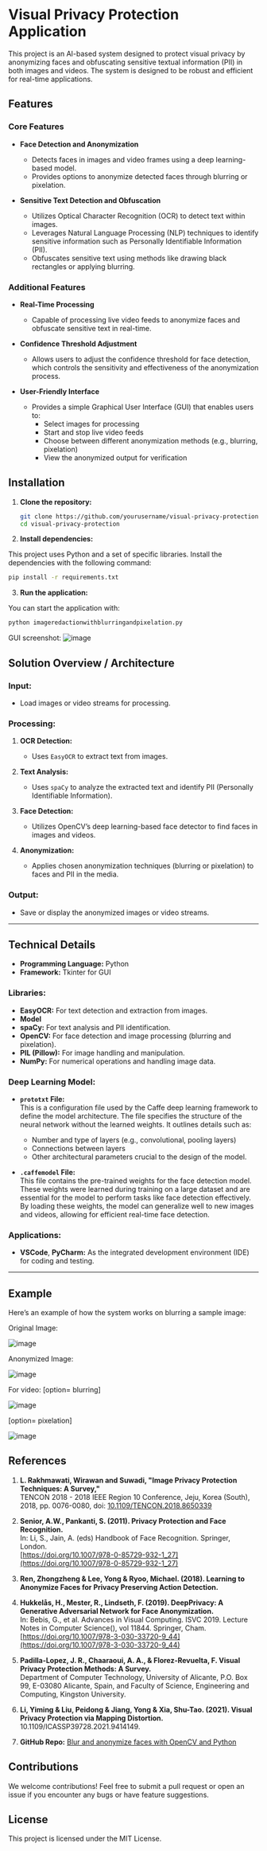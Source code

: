 # Visual Privacy Protection Application

This project is an AI-based system designed to protect visual privacy by anonymizing faces and obfuscating sensitive textual information (PII) in both images and videos. The system is designed to be robust and efficient for real-time applications.

## Features

### Core Features

- **Face Detection and Anonymization**  
  - Detects faces in images and video frames using a deep learning-based model.
  - Provides options to anonymize detected faces through blurring or pixelation.

- **Sensitive Text Detection and Obfuscation**  
  - Utilizes Optical Character Recognition (OCR) to detect text within images.
  - Leverages Natural Language Processing (NLP) techniques to identify sensitive information such as Personally Identifiable Information (PII).
  - Obfuscates sensitive text using methods like drawing black rectangles or applying blurring.

### Additional Features

- **Real-Time Processing**  
  - Capable of processing live video feeds to anonymize faces and obfuscate sensitive text in real-time.

- **Confidence Threshold Adjustment**  
  - Allows users to adjust the confidence threshold for face detection, which controls the sensitivity and effectiveness of the anonymization process.

- **User-Friendly Interface**  
  - Provides a simple Graphical User Interface (GUI) that enables users to:
    - Select images for processing
    - Start and stop live video feeds
    - Choose between different anonymization methods (e.g., blurring, pixelation)
    - View the anonymized output for verification

## Installation

1. **Clone the repository:**

   ```bash
   git clone https://github.com/yourusername/visual-privacy-protection.git
   cd visual-privacy-protection
   
2. **Install dependencies:**

This project uses Python and a set of specific libraries. Install the dependencies with the following command:
```bash
pip install -r requirements.txt
```

3. **Run the application:**

You can start the application with:
```bash
python imageredactionwithblurringandpixelation.py
```

GUI screenshot:
![image](https://github.com/user-attachments/assets/08a17f59-c765-49c8-a4e4-485d0b98c758)

## Solution Overview / Architecture

### Input:
- Load images or video streams for processing.

### Processing:
1. **OCR Detection:**  
   - Uses `EasyOCR` to extract text from images.
  
2. **Text Analysis:**  
   - Uses `spaCy` to analyze the extracted text and identify PII (Personally Identifiable Information).
  
3. **Face Detection:**  
   - Utilizes OpenCV’s deep learning-based face detector to find faces in images and videos.

4. **Anonymization:**  
   - Applies chosen anonymization techniques (blurring or pixelation) to faces and PII in the media.

### Output:
- Save or display the anonymized images or video streams.

---

## Technical Details

- **Programming Language:** Python
- **Framework:** Tkinter for GUI

### Libraries:
- **EasyOCR:** For text detection and extraction from images.
- **Model** 
- **spaCy:** For text analysis and PII identification.
- **OpenCV:** For face detection and image processing (blurring and pixelation).
- **PIL (Pillow):** For image handling and manipulation.
- **NumPy:** For numerical operations and handling image data.

### Deep Learning Model:
- **`prototxt` File:**  
  This is a configuration file used by the Caffe deep learning framework to define the model architecture. The file specifies the structure of the neural network without the learned weights. It outlines details such as:
  - Number and type of layers (e.g., convolutional, pooling layers)
  - Connections between layers
  - Other architectural parameters crucial to the design of the model.

- **`.caffemodel` File:**  
  This file contains the pre-trained weights for the face detection model. These weights were learned during training on a large dataset and are essential for the model to perform tasks like face detection effectively. By loading these weights, the model can generalize well to new images and videos, allowing for efficient real-time face detection.


### Applications:
- **VSCode**, **PyCharm:** As the integrated development environment (IDE) for coding and testing.

---


## Example


Here’s an example of how the system works on blurring a sample image:

Original Image: 

![image](https://github.com/user-attachments/assets/87efeeb3-51ab-4e90-895c-af84507c9edd)


Anonymized Image:

![image](https://github.com/user-attachments/assets/7d2d58f0-d305-494e-b6b9-0a99b22a21ab)

For video: 
[option= blurring]

![image](https://github.com/user-attachments/assets/ea11b59e-b1f0-4e1b-98c4-69aa7f8eba7c)

[option= pixelation]

![image](https://github.com/user-attachments/assets/1da0410f-067b-4c68-81d9-5c5fb281fde4)





## References

1. **L. Rakhmawati, Wirawan and Suwadi, "Image Privacy Protection Techniques: A Survey,"**  
   TENCON 2018 - 2018 IEEE Region 10 Conference, Jeju, Korea (South), 2018, pp. 0076-0080, doi: [10.1109/TENCON.2018.8650339](https://doi.org/10.1109/TENCON.2018.8650339)

2. **Senior, A.W., Pankanti, S. (2011). Privacy Protection and Face Recognition.**  
   In: Li, S., Jain, A. (eds) Handbook of Face Recognition. Springer, London.  
   [https://doi.org/10.1007/978-0-85729-932-1_27](https://doi.org/10.1007/978-0-85729-932-1_27)

3. **Ren, Zhongzheng & Lee, Yong & Ryoo, Michael. (2018). Learning to Anonymize Faces for Privacy Preserving Action Detection.**

4. **Hukkelås, H., Mester, R., Lindseth, F. (2019). DeepPrivacy: A Generative Adversarial Network for Face Anonymization.**  
   In: Bebis, G., et al. Advances in Visual Computing. ISVC 2019. Lecture Notes in Computer Science(), vol 11844. Springer, Cham.  
   [https://doi.org/10.1007/978-3-030-33720-9_44](https://doi.org/10.1007/978-3-030-33720-9_44)

5. **Padilla-Lopez, J. R., Chaaraoui, A. A., & Florez-Revuelta, F. Visual Privacy Protection Methods: A Survey.**  
   Department of Computer Technology, University of Alicante, P.O. Box 99, E-03080 Alicante, Spain, and Faculty of Science, Engineering and Computing, Kingston University.

6. **Li, Yiming & Liu, Peidong & Jiang, Yong & Xia, Shu-Tao. (2021). Visual Privacy Protection via Mapping Distortion.**  
   10.1109/ICASSP39728.2021.9414149.

7. **GitHub Repo:** [Blur and anonymize faces with OpenCV and Python](https://github.com/charlsefrancis/Blur-and-anonymize-faces-with-OpenCV-and-Python)


## Contributions
We welcome contributions! Feel free to submit a pull request or open an issue if you encounter any bugs or have feature suggestions.

## License
This project is licensed under the MIT License.
